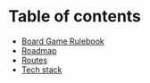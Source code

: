# Table of contents

* [Board Game Rulebook](README.md)
* [Roadmap](roadmap.md)
* [Routes](routes.md)
* [Tech stack](tech-stack.md)
